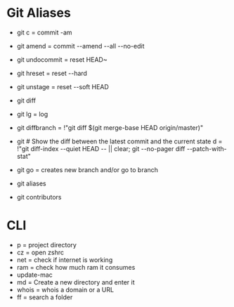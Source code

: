 # Git Aliases

- git c = commit -am
- git amend = commit --amend --all --no-edit
- git undocommit = reset HEAD~
- git hreset = reset --hard
- git unstage = reset --soft HEAD
- git diff
- git lg = log
- git diffbranch = !"git diff $(git merge-base HEAD origin/master)"

- git # Show the diff between the latest commit and the current state
  d = !"git diff-index --quiet HEAD -- || clear; git --no-pager diff --patch-with-stat"

- git go = creates new branch and/or go to branch
- git aliases
- git contributors

# CLI

- p = project directory
- cz = open zshrc
- net = check if internet is working
- ram <software> = check how much ram it consumes
- update-mac
- md = Create a new directory and enter it
- whois = whois a domain or a URL
- ff <thing> = search a folder

